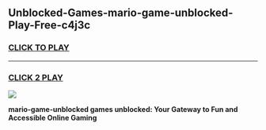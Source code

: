 
## Unblocked-Games-mario-game-unblocked-Play-Free-c4j3c
<h3>
<a href="https://premium76.site?title=mario-game-unblocked&ref=20A">CLICK TO PLAY</a></h3>
<hr>

<h3>
<a href="https://premium76.site?title=mario-game-unblocked&ref=20A">CLICK 2 PLAY</a>
  
</h3>

<a href="https://premium76.site?title=mario-game-unblocked&ref=20A"><img src="https://clearcache.store/games.png"></a>


**mario-game-unblocked games unblocked: Your Gateway to Fun and Accessible Online Gaming**
